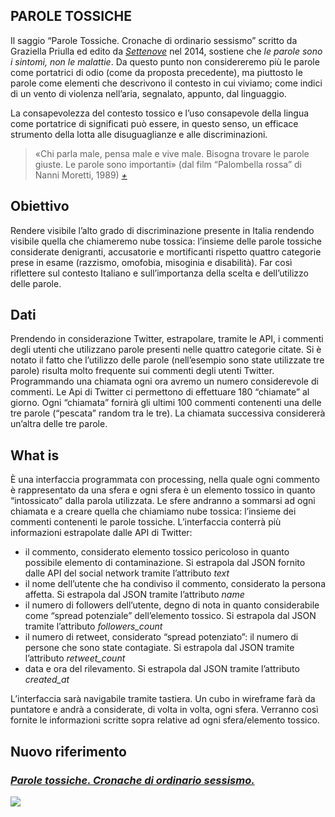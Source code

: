 ## PAROLE TOSSICHE
Il saggio “Parole Tossiche. Cronache di ordinario sessismo” scritto da Graziella Priulla ed edito da [_Settenove_](http://www.settenove.it/) nel 2014, sostiene che _le parole sono i sintomi, non le malattie_. Da questo punto non considereremo più le parole come portatrici di odio (come da proposta precedente), ma piuttosto le parole come elementi che descrivono il contesto in cui viviamo; come indici di un vento di violenza nell’aria, segnalato, appunto, dal linguaggio.

La consapevolezza del contesto tossico e l’uso consapevole della lingua come portatrice di significati può essere, in  questo senso, un efficace strumento della lotta alle disuguaglianze e alle discriminazioni.

>«Chi parla male, pensa male e vive male. Bisogna trovare le parole giuste. Le parole sono importanti» (dal film “Palombella rossa” di Nanni Moretti, 1989)  [_+_](https://www.youtube.com/watch?v=qtP3FWRo6Ow)

## Obiettivo
Rendere visibile l’alto grado di discriminazione presente in Italia rendendo visibile quella che chiameremo nube tossica: l’insieme delle parole tossiche considerate denigranti, accusatorie e mortificanti rispetto quattro categorie prese in esame (razzismo, omofobia, misoginia e disabilità). Far così riflettere sul contesto Italiano e sull’importanza della scelta e dell’utilizzo delle parole.

## Dati
Prendendo in considerazione Twitter, estrapolare, tramite le API, i commenti degli utenti che utilizzano parole presenti nelle quattro categorie citate. 
Si è notato il fatto che l’utilizzo delle parole (nell’esempio sono state utilizzate tre parole) risulta molto frequente sui commenti degli utenti Twitter. Programmando una chiamata ogni ora avremo un numero considerevole di commenti.
Le Api di Twitter ci permettono di effettuare 180 “chiamate” al giorno. Ogni “chiamata” fornirà gli ultimi 100 commenti contenenti una delle tre parole (“pescata” random tra le tre). La chiamata successiva considererà un’altra delle tre parole.


## What is
È una interfaccia programmata con processing, nella quale ogni commento è rappresentato da una sfera e ogni sfera è un elemento tossico in quanto “intossicato” dalla parola utilizzata. Le sfere andranno a sommarsi ad ogni chiamata e a creare quella che chiamiamo nube tossica: l’insieme dei commenti contenenti le parole tossiche.
L’interfaccia conterrà più informazioni estrapolate dalle API di Twitter:
-	il commento, considerato elemento tossico pericoloso in quanto possibile elemento di contaminazione. Si estrapola dal JSON fornito dalle API del social network tramite l’attributo _text_
-	il nome dell’utente che ha condiviso il commento, considerato la persona affetta. Si estrapola dal JSON tramite l’attributo _name_
-	il numero di followers dell’utente, degno di nota in quanto considerabile come “spread potenziale” dell’elemento tossico. Si estrapola dal JSON tramite l’attributo _followers_count_
-	il numero di retweet, considerato “spread potenziato”: il numero di persone che sono state contagiate. Si estrapola dal JSON tramite l’attributo _retweet_count_
-	data e ora del rilevamento. Si estrapola dal JSON tramite l’attributo _created_at_

L’interfaccia sarà navigabile tramite tastiera. Un cubo in wireframe farà da puntatore e andrà a considerate, di volta in volta, ogni sfera. Verranno così fornite le informazioni scritte sopra relative ad ogni sfera/elemento tossico.


## Nuovo riferimento

### [_Parole tossiche. Cronache di ordinario sessismo._](http://www.settenove.it/articoli/parole-tossiche/308)
![](http://i.imgur.com/ALaWfan.png)
